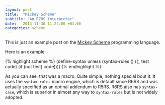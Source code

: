 ```yaml
---
layout: post
title:  "Mickey Scheme"
subtitle: "An R7RS interpreter"
date:   2013-11-30 11:24:00 +01:00
categories: scheme
---
```


This is just an example post on the [Mickey Scheme][mickey] programming language.

Here is an example:

{% highlight scheme %}
(define-syntax unless
  (syntax-rules ()
    ((_ test code)
     (if (not test) code))))
{% endhighlight %}

As you can see, that was a macro. Quite simple, nothing special bout it. It
uses the `syntax-rules` macro engine, which is default since R6RS and was
actually specified as an optinal addendum to R5RS. R6RS also has
`syntax-case`, which is superior in almost any way to `syntax-rules` but is
not widely adopted.

[mickey]: https://github.com/cslarsen/mickey-scheme
